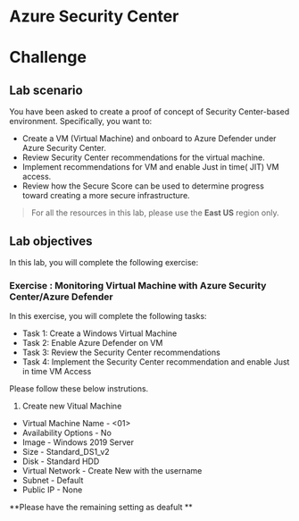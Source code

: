 
# Azure Security Center
# Challenge

## Lab scenario 

You have been asked to create a proof of concept of Security Center-based environment. Specifically, you want to:

- Create a VM (Virtual Machine) and onboard to Azure Defender under Azure Security Center.
- Review Security Center recommendations for the virtual machine.
- Implement recommendations for VM and enable Just in time( JIT) VM access. 
- Review how the Secure Score can be used to determine progress toward creating a more secure infrastructure.

> For all the resources in this lab, please use the **East US** region only.  

## Lab objectives

In this lab, you will complete the following exercise:

### Exercise : Monitoring Virtual Machine with Azure Security Center/Azure Defender

In this exercise, you will complete the following tasks:

- Task 1: Create a Windows Virtual Machine
- Task 2: Enable Azure Defender on VM
- Task 3: Review the Security Center recommendations
- Task 4: Implement the Security Center recommendation and enable Just in time VM Access

Please follow these below instrutions. 
   1. Create new Vitual Machine
- Virtual Machine Name - <Username><VM><01>
- Availability Options - No 
- Image - Windows 2019 Server 
- Size - Standard_DS1_v2 
- Disk - Standard HDD 
- Virtual Network - Create New with the username 
- Subnet - Default 
- Public IP - None

**Please have the remaining setting as deafult **
